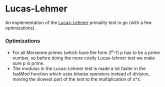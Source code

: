 # Lucas-Lehmer
An implementation of the [Lucas-Lehmer](https://en.wikipedia.org/wiki/Lucas–Lehmer_primality_test) primality test in go (with a few optimizations).

### Optimizations
 * For all Mersenne primes (which have the form 2<sup>p</sup>-1) p has to be a prime number, so before doing the more costly Lucas-lehmer test we make sure p is prime.
 * The modulus in the Lucas-Lehmer test is made a lot faster in the fastMod function which uses bitwise operators instead of division, moving the slowest part of the test to the multiplication of s*s.
